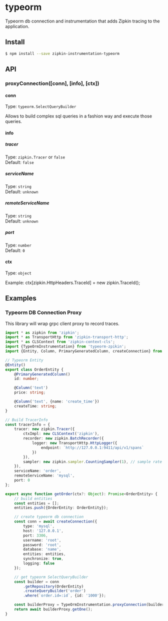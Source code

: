 # typeorm

Typeorm db connection and instrumentation that adds Zipkin tracing to the application.

## Install

```bash
$ npm install --save zipkin-instrumentation-typeorm
```

## API

### proxyConnection([conn], [info], [ctx])

#### conn

Type: `typeorm.SelectQueryBuilder`<br>

Allows to build complex sql queries in a fashion way and execute those queries.

#### info
##### tracer

Type: `zipkin.Tracer` or `false`<br>
Default: `false`

##### serviceName

Type: `string`<br>
Default: `unknown`

##### remoteServiceName

Type: `string`<br>
Default: `unknown`

##### port

Type: `number`<br>
Default: `0`

#### ctx
Type: `object`<br>

Example: ctx[zipkin.HttpHeaders.TraceId] = new zipkin.TraceId();

## Examples

### Typeorm DB Connection Proxy

This library will wrap grpc client proxy to record traces.

```typescript
import * as zipkin from 'zipkin';
import * as TransportHttp from 'zipkin-transport-http';
import * as CLSContext from 'zipkin-context-cls';
import {TypeOrmInstrumentation} from 'typeorm-zpikin';
import {Entity, Column, PrimaryGeneratedColumn, createConnection} from 'typeorm';

// Typeorm Entity
@Entity()
export class OrderEntity {
    @PrimaryGeneratedColumn()
    id: number;

    @Column('text')
    price: string;

    @Column('text', {name: 'create_time'})
    createTime: string;
}

// Build TracerInfo
const tracerInfo = {
    tracer: new zipkin.Tracer({
        ctxImpl: new CLSContext('zipkin'),
        recorder: new zipkin.BatchRecorder({
            logger: new TransportHttp.HttpLogger({
                endpoint: `http://127.0.0.1:9411/api/v1/spans`
            })
        }),
        sampler: new zipkin.sampler.CountingSampler(1), // sample rate 0.5 will sample 1 % of all incoming requests
    }),
    serviceName: 'order',
    remoteServiceName: 'mysql',
    port: 0
};

export async function getOrder(ctx?: Object): Promise<OrderEntity> {
    // build entities
    const entities = [];
    entities.push({OrderEntity: OrderEntity});

    // create typeorm db connection
    const conn = await createConnection({
        type: 'mysql',
        host: '127.0.0.1',
        port: 3306,
        username: 'root',
        password: 'root',
        database: 'name',
        entities: entities,
        synchronize: true,
        logging: false
    });

    // get typeorm SelectQueryBuilder
    const builder = conn
        .getRepository(OrderEntity)
        .createQueryBuilder('order')
        .where(`order.id=:id`, {id: '1000'});

    const builderProxy = TypeOrmInstrumentation.proxyConnection(builder, tracerInfo, ctx);
    return await builderProxy.getOne();
}
```